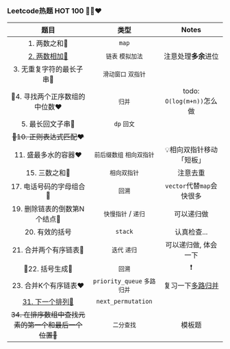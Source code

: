 ### Leetcode热题 HOT 100 💚🧡❤️

|   题目    |    类型    |   Notes  |
|   :-:   |   :-:   |   :-:   |
|1. 两数之和💚|`map`|
|[2. 两数相加🧡](https://leetcode.cn/problems/add-two-numbers/)|`链表` `模拟加法`|注意处理**多余**进位|
|3. 无重复字符的最长子串🧡|`滑动窗口` `双指针`|
|📌4. 寻找两个正序数组的中位数❤️|`归并`|todo: `O(log(m+n))`怎么做|
|5. 最长回文子串🧡|`dp` `回文`|
|~~📌10. 正则表达式匹配❤️~~|  |
|11. 盛最多水的容器❤️|`前后缀数组` `相向双指针`|💡相向双指针移动「短板」|
|15. 三数之和🧡|`相向双指针`|注意去重|
|17. 电话号码的字母组合🧡|`回溯`|`vector`代替`map`会快很多|
|19. 删除链表的倒数第N个结点🧡|`快慢指针` / `递归`|可以递归做|
|20. 有效的括号|`stack`|认真检查...|
|21. 合并两个有序链表🧡|`迭代` `递归`|可以递归做, 体会一下|
|📌22. 括号生成🧡|`回溯`| ❗️ |
|23. 合并K个有序链表❤️|`priority_queue` `多路归并`|复习一下[多路归并](/markdown/%E4%B8%93%E9%A2%98%20-%20%E5%A4%9A%E8%B7%AF%E5%BD%92%E5%B9%B6.md)|
|[31. 下一个排列🧡](/workspace/31.%E4%B8%8B%E4%B8%80%E4%B8%AA%E6%8E%92%E5%88%97.cpp)|`next_permutation`|  |
|~~34. 在排序数组中查找元素的第一个和最后一个位置🧡~~|`二分查找`|模板题|